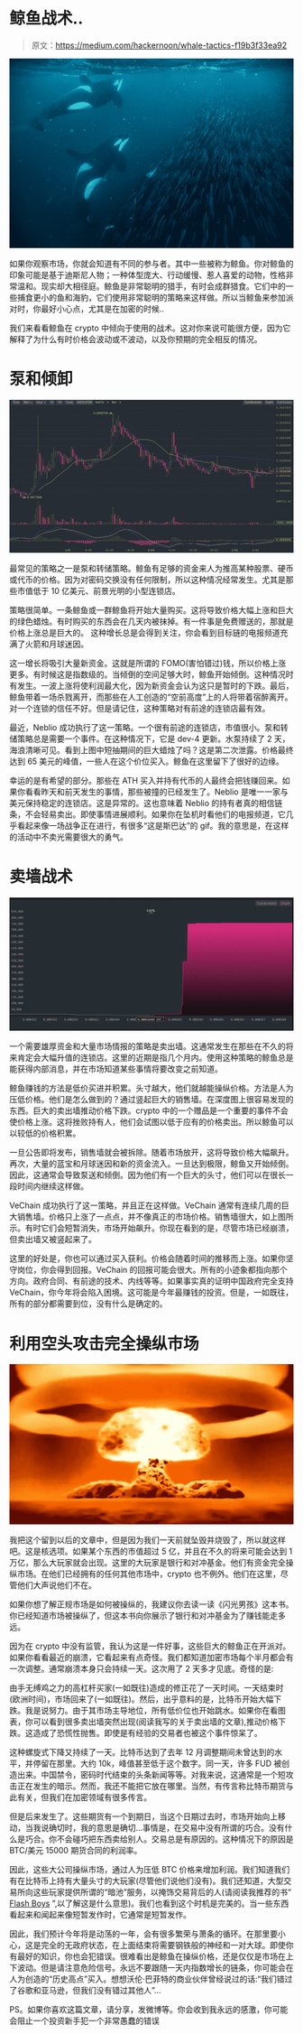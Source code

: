 # 鲸鱼战术..

> 原文：<https://medium.com/hackernoon/whale-tactics-f19b3f33ea92>

![](img/47bfa99f278d2b8a5db8a4c2d97cb7f3.png)

如果你观察市场，你就会知道有不同的参与者。其中一些被称为鲸鱼。你对鲸鱼的印象可能是基于迪斯尼人物；一种体型庞大、行动缓慢、惹人喜爱的动物，性格非常温和。现实却大相径庭。鲸鱼是非常聪明的猎手，有时会成群猎食。它们中的一些捕食更小的鱼和海豹，它们使用非常聪明的策略来这样做。所以当鲸鱼来参加派对时，你最好小心点，尤其是在加密的时候..

我们来看看鲸鱼在 crypto 中倾向于使用的战术。这对你来说可能很方便，因为它解释了为什么有时价格会波动或不波动，以及你预期的完全相反的情况。

# **泵和倾卸**

![](img/393163f3be3bdc3b8af29887ea738806.png)

最常见的策略之一是泵和转储策略。鲸鱼有足够的资金来人为推高某种股票、硬币或代币的价格。因为对密码交换没有任何限制，所以这种情况经常发生。尤其是那些市值低于 10 亿美元、前景光明的小型连锁店。

策略很简单。一条鲸鱼或一群鲸鱼将开始大量购买。这将导致价格大幅上涨和巨大的绿色蜡烛。有时购买的东西会在几天内被抹掉。有一件事是免费赠送的，那就是价格上涨总是巨大的。
这种增长总是会得到关注，你会看到目标链的电报频道充满了火箭和月球迷因。

这一增长将吸引大量新资金。这就是所谓的 FOMO(害怕错过)钱，所以价格上涨更多。有时候这是指数级的。当倾倒的空间足够大时，鲸鱼开始倾倒。这种情况时有发生。一波上涨将使利润最大化，因为新资金会认为这只是暂时的下跌。最后，鲸鱼带着一场杀戮离开，而那些在人工创造的“空前高度”上的人将带着宿醉离开。对一个连锁的信任不好。但是请记住，这种策略对有前途的连锁店最有效。

最近，Neblio 成功执行了这一策略。一个很有前途的连锁店，市值很小。泵和转储策略总是需要一个事件。在这种情况下，它是 dev-4 更新。水泵持续了 2 天，海浪清晰可见。看到上图中短抽期间的巨大蜡烛了吗？这是第二次泄露。价格最终达到 65 美元的峰值，一些人在这个价位买入。鲸鱼在这里留下了很好的边缘。

幸运的是有希望的部分。那些在 ATH 买入并持有代币的人最终会把钱赚回来。如果你看看昨天和前天发生的事情，那些被撞的已经发生了。Neblio 是唯一一家与美元保持稳定的连锁店。这是异常的。这也意味着 Neblio 的持有者真的相信链条，不会轻易卖出。即使事情进展顺利。如果你在坠机时看他们的电报频道，它几乎看起来像一场战争正在进行，有很多“这是斯巴达”的 gif。我的意思是，在这样的活动中不卖光需要很大的勇气。

# **卖墙战术**

![](img/0ed0756208f31952f7bbd0d8ea58a4d7.png)

一个需要雄厚资金和大量市场情报的策略是卖出墙。这通常发生在那些在不久的将来肯定会大幅升值的连锁店。这里的近期是指几个月内。使用这种策略的鲸鱼总是能获得内部消息，并在市场知道某些事情将要改变之前知道。

鲸鱼赚钱的方法是低价买进并积累。头寸越大，他们就越能操纵价格。方法是人为压低价格。他们是怎么做到的？通过竖起巨大的销售墙。在深度图上很容易发现的东西。巨大的卖出墙推动价格下跌。crypto 中的一个赠品是一个重要的事件不会使价格上涨。这将挫败持有人，他们会试图以低于应有的价格卖出。所以鲸鱼可以以较低的价格积累。

一旦公告即将发布，销售墙就会被拆除。随着市场放开，这将导致价格大幅飙升。再次，大量的蓝宝和月球迷因和新的资金流入。一旦达到极限，鲸鱼又开始倾倒。因此，这通常会导致泵送和倾倒。因为他们有一个巨大的头寸，他们可以在很长一段时间内继续这样做。

VeChain 成功执行了这一策略，并且正在这样做。VeChain 通常有连续几周的巨大销售墙。价格只上涨了一点点，并不像真正的市场价格。销售墙很大，如上图所示。有时它们会短暂消失，市场开始飙升。你现在看到的是，尽管市场已经崩溃，但卖出墙又被竖起来了。

这里的好处是，你也可以通过买入获利。价格会随着时间的推移而上涨。如果你坚守岗位，你会得到回报。VeChain 的回报可能会很大。所有的小迹象都指向那个方向。政府合同、有前途的技术、内线等等。如果事实真的证明中国政府完全支持 VeChain，你今年将会陷入困境。这可能是今年最赚钱的投资。但是，一如既往，所有的部分都需要到位，没有什么是确定的。

# **利用空头攻击完全操纵市场**

![](img/f6252973636545a377c01fba03436a68.png)

我把这个留到以后的文章中，但是因为我们一天前就坠毁并烧毁了，所以就这样吧。这是核选项。如果某个东西的市值超过 5 亿，并且在不久的将来可能会达到 1 万亿，那么大玩家就会出现。这里的大玩家是银行和对冲基金。他们有资金完全操纵市场。在他们已经拥有的任何其他市场中，crypto 也不例外。他们在这里，尽管他们大声说他们不在。

如果你想了解正规市场是如何被操纵的，我建议你去读一读《闪光男孩》这本书。你已经知道市场被操纵了，但这本书向你展示了银行和对冲基金为了赚钱能走多远。

因为在 crypto 中没有监管，我认为这是一件好事，这些巨大的鲸鱼正在开派对。如果你看看最近的崩溃，它看起来有点奇怪。我们都知道加密市场每个半月都会有一次调整。通常崩溃本身只会持续一天。这次用了 2 天多才见底。奇怪的是:

由手无缚鸡之力的高杠杆买家(一如既往)造成的修正花了一天时间。一天结束时(欧洲时间)，市场回来了(一如既往)。然后，出乎意料的是，比特币开始大幅下跌。我是说努力。由于其市场主导地位，所有低价位也开始跳水。如果你在看图表，你可以看到很多卖出墙突然出现(阅读我写的关于卖出墙的文章),推动价格下跌。这造成了恐慌性抛售。即使是有经验的交易者也被这个事件惊呆了。

这种螺旋式下降又持续了一天。比特币达到了去年 12 月调整期间未曾达到的水平，并停留在那里。大约 10k，峰值甚至低于这个数字。同一天，许多 FUD 被创造出来。中国禁令，密码时代结束的头条新闻等等。对我来说，这通常是一个短攻击正在发生的暗示。然而，我还不能把它放在哪里。当然，有传言称比特币期货与此有关，但我们在加密领域有很多传言。

但是后来发生了。这些期货有一个到期日，当这个日期过去时，市场开始向上移动，当我说确切时，我的意思是确切…事情是，在交易中没有所谓的巧合。没有什么是巧合。你不会碰巧把东西卖给别人。交易总是有原因的。这种情况下的原因是 BTC/美元 15000 期货合同的利润率。

因此，这些大公司操纵市场，通过人为压低 BTC 价格来增加利润。我们知道我们有在比特币上持有大量头寸的大玩家(尽管他们说他们没有)。我们还知道，大型交易所向这些玩家提供所谓的“暗池”服务，以掩饰交易背后的人(请阅读我推荐的书“ [Flash Boys](https://www.amazon.com/Flash-Boys-Wall-Street-Revolt/dp/0393351599) ”,以了解这是什么意思)。我们也看到这个时机是完美的。当一些东西看起来和闻起来像短暂发作时，它通常是短暂发作。

因此，我们预计今年将是动荡的一年，会有很多繁荣与萧条的循环。在那里要小心，这是完全的无政府状态，在上面结束将需要钢铁般的神经和一对大球。即使你有最好的知识，你也会犯错误。很难看出是鲸鱼在操纵价格，还是仅仅是市场在上下波动。但是请注意危险信号。永远不要跟随一天内指数增长的链条，你可能会在人为创造的“历史高点”买入。想想沃伦·巴菲特的商业伙伴曾经说过的话:“我们错过了谷歌和亚马逊，但我们没有错过其他人”…

PS。如果你喜欢这篇文章，请分享，发微博等。你会收到我永远的感激，你可能会阻止一个投资新手犯一个非常愚蠢的错误